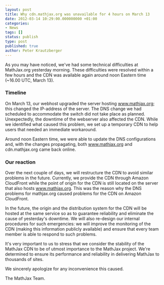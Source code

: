 ```yaml
---
layout: post
title: Why cdn.mathjax.org was unavailable for 4 hours on March 13
date: 2012-03-14 10:29:00.000000000 +01:00
categories:
- News
tags: []
status: publish
type: post
published: true
author: Peter Krautzberger
---
```


As you may have noticed, we've had some technical difficulties at MathJax.org yesterday morning. These difficulties were resolved within a few hours and the CDN was available again around noon Eastern time (~16.00 UTC, March 13).

### Timeline

On March 13, our webhost upgraded the server hosting www.mathjax.org; this changed the IP-address of the server. The DNS change we had scheduled to accommodate the switch did not take place as planned. Unexpectedly, the downtime of the webserver also affected the CDN. While we identified what caused this problem, we set up a temporary CDN to help users that needed an immediate workaround.

Around noon Eastern time, we were able to update the DNS configurations and, with the changes propagating, both www.mathjax.org and cdn.mathjax.org came back online.

### Our reaction

Over the next couple of days, we will restructure the CDN to avoid similar problems in the future. Currently, we provide the CDN through Amazon CloudFront while the point of origin for the CDN is still located on the server that also hosts www.mathjax.org. This was the reason why the DNS problems for mathjax.org caused problems for the CDN on Amazon CloudFront.

In the future, the origin and the distribution system for the CDN will be hosted at the same service so as to guarantee reliability and eliminate the cause of yesterday's downtime. We will also re-design our internal procedures for such emergencies: we will improve the monitoring of the CDN (making this information publicly available) and ensure that every team member is able to respond to such problems.

It's very important to us to stress that we consider the stability of the MathJax CDN to be of utmost importance to the MathJax project. We're determined to ensure its performance and reliability in delivering MathJax to thousands of sites.

We sincerely apologize for any inconvenience this caused.

The MathJax Team.